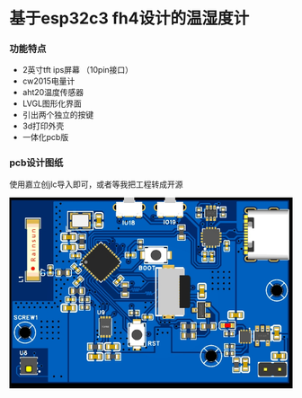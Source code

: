 # 基于esp32c3 fh4设计的温湿度计
### 功能特点
* 2英寸tft ips屏幕 （10pin接口）
* cw2015电量计
* aht20温度传感器
* LVGL图形化界面
* 引出两个独立的按键
* 3d打印外壳
* 一体化pcb版


### pcb设计图纸
使用嘉立创jlc导入即可，或者等我把工程转成开源

![pcb.png](pcb/pcb.png)